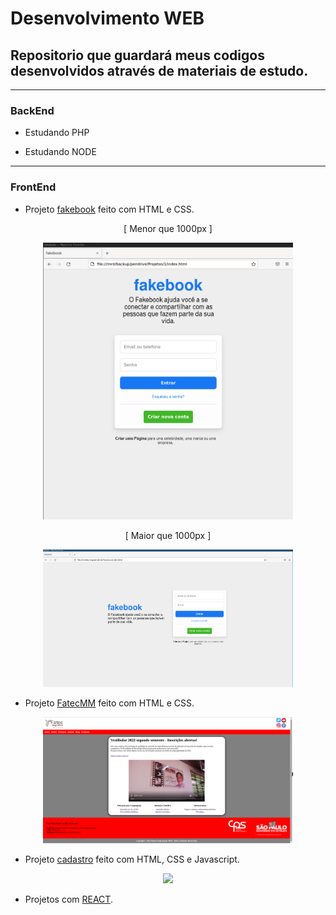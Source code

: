# Desenvolvimento WEB

## Repositorio que guardará meus codigos desenvolvidos através de materiais de estudo.
------
### BackEnd 

- Estudando PHP

- Estudando NODE

------


### FrontEnd 

- Projeto [fakebook](/frontEnd/fakebook/) feito com HTML e CSS.
<p align="center">[ Menor que 1000px ]</p>
<p align="center"><img src="/frontEnd/view/fakebook1.png" width="400"></p>
<p align="center">[ Maior que 1000px ]</p>
<p align="center"><img src="/frontEnd/view/fakebook2.png" width="400"></p>


- Projeto [FatecMM](/frontEnd/fatecmm/) feito com HTML e CSS.
<p align="center"><img src="/frontEnd/view/FatecMM.png" width="400"></p>


- Projeto [cadastro](/frontEnd/cadastro/) feito com HTML, CSS e Javascript.
<p align="center"><img src="/frontEnd/view/cadastro.pngg" width="400"></p>


- Projetos com [REACT](/frontEnd/studing/testeReact/).
